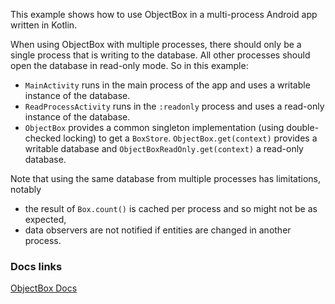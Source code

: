 This example shows how to use ObjectBox in a multi-process Android app written in Kotlin.

When using ObjectBox with multiple processes, there should only be a single process that
is writing to the database. All other processes should open the database in read-only mode.
So in this example:

- `MainActivity` runs in the main process of the app and uses a writable instance of the database.
- `ReadProcessActivity` runs in the `:readonly` process and uses a read-only instance of the database.
- `ObjectBox` provides a common singleton implementation (using double-checked locking) to get a `BoxStore`.
  `ObjectBox.get(context)` provides a writable database and `ObjectBoxReadOnly.get(context)` a read-only database.

Note that using the same database from multiple processes has limitations, notably
- the result of `Box.count()` is cached per process and so might not be as expected,
- data observers are not notified if entities are changed in another process.

### Docs links
[ObjectBox Docs](https://docs.objectbox.io)
